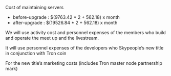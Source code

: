 Cost of maintaining servers

+ before-upgrade : $(9763.42 * 2 + 562.18) x month
+ after-upgrade : $(19526.84 * 2 + 562.18) x month

We will use activity cost and personnel expenses of the members who build and operate the meet up and the livestream.

It will use personnel expenses of the developers who Skypeople’s new title in conjunction with Tron coin

For the new title’s marketing costs (includes Tron master node partnership mark)
